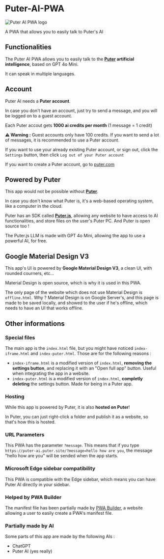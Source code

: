 # Puter-AI-PWA

![Puter AI PWA logo](https://puter-ai.puter.site/icons/windows11/Square44x44Logo.targetsize-64.png)

A PWA that allows you to easily talk to Puter's AI

## Functionalities 
The Puter AI PWA allows you to easily talk to the **[Puter](https://github.com/HeyPuter/puter) artificial intelligence**, based on GPT 4o Mini.

It can speak in multiple languages.

## Account
Puter AI needs a **Puter account**.

In case you don't have an account, just try to send a message, and you will be logged on to a guest account.

Each Puter accout gets **1000 ai credits per month** (1 message = 1 credit)

**⚠️ Warning :** Guest accounts only have 100 credits. If you want to send a lot of messages, it is recommended to use a Puter account.

If you want to use your already existing Puter account, or sign out, click the `Settings` button, then click `Log out of your Puter account`

If you want to create a Puter account, go to [puter.com](https://puter.com)

## Powered by Puter
This app would not be possible without [**Puter**](https://github.com/HeyPuter/puter).

In case you don't know what Puter is, it's a web-based operating system, like a computer in the cloud.

Puter has an SDK called **[Puter.js](https://docs.puter.com/)**, allowing any website to have access to AI functionalities, and store files on the user's Puter PC. And Puter is open source too !

The Puter.js LLM is made with GPT 4o Mini, allowing the app to use a powerful AI, for free.

## Google Material Design V3
This app's UI is powered by **Google Material Design V3**, a clean UI, with rounded courners, etc...

Material Design is open source, which is why it is used in this PWA.

The only page of the website which does not use Material Design is `offline.html`. Why ? Material Design is on Google Server's, and this page is made to be saved locally, and showed to the user if he's offline, which needs to have an UI that works offline.

## Other informations
### Special files
The main app is the `index.html` file, but you might have noticed `index-iframe.html` and `index-puter.html`. Those are for the following reasons :
* `index-iframe.html` is a modified version of `index.html`, **removing the settings button**, and replacing it with an "Open full app" button. Useful when integrating the app in a website.
* `index-puter.html` is a modified version of `index.html`, **completly deleting** the settings button. Made for being in a Puter app.

### Hosting
While this app is powered by Puter, it is also **hosted on Puter**!

In Puter, you can just right-click a folder and publish it as a website, so that's how this is hosted.

### URL Parameters
This PWA has the parameter `?message`. This means that if you type `https://puter-ai.puter.site/?message=hello how are you`, the message "hello how are you" will be sended when the app starts.

### Microsoft Edge sidebar compatibility
This PWA is compatible with the Edge sidebar, which means you can have Puter AI directly in your sidebar.

### Helped by PWA Builder
The manifest file has been partially made by [PWA Builder](https://www.pwabuilder.com/), a website allowing a user to easily create a PWA's manifest file.

### Partially made by AI
Some parts of this app are made by the following AIs :

- ChatGPT
- Puter AI (yes really)
